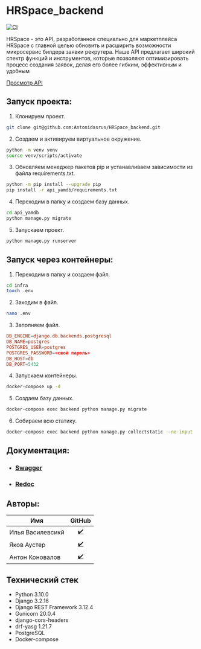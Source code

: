 # HRSpace_backend

[![CI](https://github.com/find-y/HRSpace_backend/actions/workflows/hrspace_workflow.yml/badge.svg?branch=feature/deploy)](https://github.com/find-y/HRSpace_backend/actions/workflows/hrspace_workflow.yml)

HRSpace - это API, разработанное специально для маркетплейса HRSpace с главной целью обновить и расширить возможности микросервис билдера заявки рекрутера. Наше API предлагает широкий спектр функций и инструментов, которые позволяют оптимизировать процесс создания заявок, делая его более гибким, эффективным и удобным

[Просмотр API](https://51.250.27.201/api/v1/)

## Запуск проекта:
1. Клонируем проект.
```bash
git clone git@github.com:Antonidasrus/HRSpace_backend.git
```
2. Создаем и активируем виртуальное окружение. 
```bash
python -m venv venv
source venv/scripts/activate
```
3. Обновляем менеджер пакетов pip и устанавливаем зависимости из файла requirements.txt.
```bash
python -m pip install --upgrade pip
pip install -r api_yamdb/requirements.txt
```
4. Переходим в папку и создаем базу данных. 
```bash
cd api_yamdb
python manage.py migrate 
```
5. Запускаем проект.
```bash
python manage.py runserver 
```

## Запуск через контейнеры:
1. Переходим в папку и создаем файл.
```bash
cd infra
touch .env
```
2. Заходим в файл.
```bash
nano .env
```
3. Заполняем файл.
```conf
DB_ENGINE=django.db.backends.postgresql
DB_NAME=postgres
POSTGRES_USER=postgres
POSTGRES_PASSWORD=<свой пароль>
DB_HOST=db
DB_PORT=5432
```
4. Запускаем контейнеры.
```bash
docker-compose up -d
```
5. Создаем базу данных.
```bash
docker-compose exec backend python manage.py migrate
```
6. Собираем всю статику.
```bash
docker-compose exec backend python manage.py collectstatic --no-input
```

## Документация:
- ### [Swagger](https://51.250.27.201/api/v1/docs/Swagger)
- ### [Redoc](https://51.250.27.201/api/v1/docs/Redoc)

## Авторы:
| Имя | GitHub |
| - | :-: |
| Илья Василевсикй | <a href="https://github.com/IlyaVasilevsky47" target="_blank"> :heavy_check_mark:</a> |
| Яков Аустер | <a href="https://github.com/find-y" target="_blank"> :heavy_check_mark:</a> |
| Антон Коновалов | <a href="https://github.com/Antonidasrus" target="_blank"> :heavy_check_mark:</a> |

## Технический стек
- Python 3.10.0
- Django 3.2.16
- Django REST Framework 3.12.4
- Gunicorn 20.0.4
- django-cors-headers
- drf-yasg 1.21.7
- PostgreSQL
- Docker-compose
